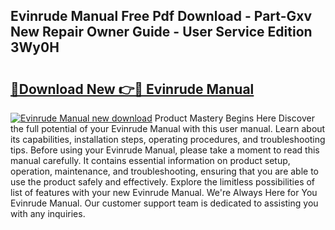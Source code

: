 ## Evinrude Manual Free Pdf Download - Part-Gxv New Repair Owner Guide - User Service Edition 3Wy0H

# <h2><a href="http://bc1335.oget.top/?id=Evinrude+Manual">🔗Download New 👉🔴 Evinrude Manual</a></h2>

[![Evinrude Manual new download](https://i.imgur.com/5g1atiW.png)](http://bc1335.oget.top/?id=Evinrude+Manual)
Product Mastery Begins Here Discover the full potential of your Evinrude Manual with this user manual. Learn about its capabilities, installation steps, operating procedures, and troubleshooting tips. Before using your Evinrude Manual, please take a moment to read this manual carefully. It contains essential information on product setup, operation, maintenance, and troubleshooting, ensuring that you are able to use the product safely and effectively. Explore the limitless possibilities of list of features with your new Evinrude Manual. We're Always Here for You Evinrude Manual. Our customer support team is dedicated to assisting you with any inquiries.
